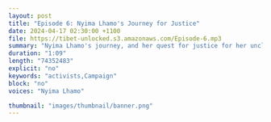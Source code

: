 ```yaml
---
layout: post
title: "Episode 6: Nyima Lhamo's Journey for Justice"
date: 2024-04-17 02:30:00 +1100
file: https://tibet-unlocked.s3.amazonaws.com/Episode-6.mp3
summary: "Nyima Lhamo's journey, and her quest for justice for her uncle who was wrongly imprisoned by China, sheds light on the many ways China tries to control and intimidate Tibetans, including through the use of transnational repression. April 2024 marks 22 years since Tenzin Delek Rinpoche's was arrested. One of the most prominent Tibetan political prisoners in recent Tibetan history, his untimely death in a Chinese prison in 2015 remains both a mystery and a tragedy. In this interview, Nyima Lhamo shares her touching memories of Rinpoche in Tibet and reveals the extreme measures she and her family were driven in their fight for truth and justice."
duration: "1:09" 
length: "74352483"
explicit: "no" 
keywords: "activists,Campaign"
block: "no" 
voices: "Nyima Lhamo"

thumbnail: "images/thumbnail/banner.png"
---
```

